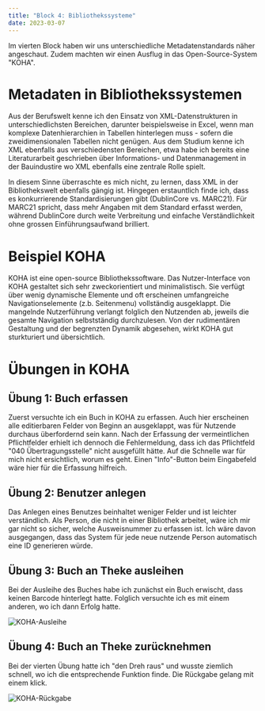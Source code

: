 ```yaml
---
title: "Block 4: Bibliothekssysteme"
date: 2023-03-07
---
```


Im vierten Block haben wir uns unterschiedliche Metadatenstandards näher angeschaut. Zudem machten wir einen Ausflug in das Open-Source-System "KOHA".

# Metadaten in Bibliothekssystemen

Aus der Berufswelt kenne ich den Einsatz von XML-Datenstrukturen in unterschiedlichsten Bereichen, darunter beispielsweise in Excel, wenn man komplexe Datenhierarchien in Tabellen hinterlegen muss - sofern die zweidimensionalen Tabellen nicht genügen. Aus dem Studium kenne ich XML ebenfalls aus verschiedensten Bereichen, etwa habe ich bereits eine Literaturarbeit geschrieben über Informations- und Datenmanagement in der Bauindustire wo XML ebenfalls eine zentrale Rolle spielt.

In diesem Sinne überraschte es mich nicht, zu lernen, dass XML in der Bibliothekswelt ebenfalls gängig ist. Hingegen erstauntlich finde ich, dass es konkurrierende Standardisierungen gibt (DublinCore vs. MARC21). Für MARC21 spricht, dass mehr Angaben mit dem Standard erfasst werden, während DublinCore durch weite Verbreitung und einfache Verständlichkeit ohne grossen Einführungsaufwand brilliert.

# Beispiel KOHA

KOHA ist eine open-source Bibliothekssoftware. Das Nutzer-Interface von KOHA gestaltet sich sehr zweckorientiert und minimalistisch. Sie verfügt über wenig dynamische Elemente und oft erscheinen umfangreiche Navigationselemente (z.b. Seitenmenu) vollständig ausgeklappt. Die mangelnde Nutzerführung verlangt folglich den Nutzenden ab, jeweils die gesamte Navigation selbstständig durchzulesen. Von der rudimentären Gestaltung und der begrenzten Dynamik abgesehen, wirkt KOHA gut sturkturiert und übersichtlich.

# Übungen in KOHA

## Übung 1: Buch erfassen

Zuerst versuchte ich ein Buch in KOHA zu erfassen. Auch hier erscheinen alle editierbaren Felder von Beginn an ausgeklappt, was für Nutzende durchaus überfordernd sein kann. Nach der Erfassung der vermeintlichen Pflichtfelder erhielt ich dennoch die Fehlermeldung, dass ich das Pflichtfeld "040 Übertragungsstelle" nicht ausgefüllt hätte. Auf die Schnelle war für mich nicht ersichtlich, worum es geht. Einen "Info"-Button beim Eingabefeld wäre hier für die Erfassung hilfreich. 

## Übung 2: Benutzer anlegen

Das Anlegen eines Benutzes beinhaltet weniger Felder und ist leichter verständlich. Als Person, die nicht in einer Bibliothek arbeitet, wäre ich mir gar nicht so sicher, welche Ausweisnummer zu erfassen ist. Ich wäre davon ausgegangen, dass das System für jede neue nutzende Person automatisch eine ID generieren würde.

## Übung 3: Buch an Theke ausleihen

Bei der Ausleihe des Buches habe ich zunächst ein Buch erwischt, dass keinen Barcode hinterlegt hatte. Folglich versuchte ich es mit einem anderen, wo ich dann Erfolg hatte.

![KOHA-Ausleihe](/LeTaBu/assets/images/KOHA_Ausleihe.png)

## Übung 4: Buch an Theke zurücknehmen

Bei der vierten Übung hatte ich "den Dreh raus" und wusste ziemlich schnell, wo ich die entsprechende Funktion finde. Die Rückgabe gelang mit einem klick.

![KOHA-Rückgabe](/LeTaBu/assets/images/KOHA_Rueckgabe.png)
